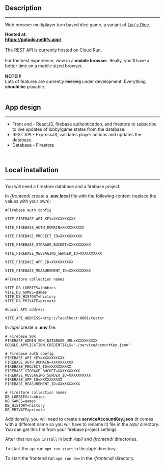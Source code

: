## Description

---

Web browser multiplayer turn based dice game, a variant of <a href="https://en.wikipedia.org/wiki/Liar%27s_dice" target="_blank">Liar's Dice</a>.

**Hosted at:
<br>
<a href="https://patudo.netlify.app/" target="_blank">https://patudo.netlify.app/</a>**
<br>
<br>
The REST API is currently hosted on Cloud Run.
<br>
<br>
For the best experience, view in a **mobile browser**.  Really, you'll have a better time on a mobile sized browser.
<br>
<br>
**NOTE!!!**
<br>
Lots of features are currently ~~missing~~ under development.  Everything **should be** playable.
<br>
<br>

## App design

---

- Front end - ReactJS, firebase authentication, and firestore to subscribe to live updates of lobby/game states from the database.
- REST API - ExpressJS, validates player actions and updates the database.
- Database - Firestore


<br>


## Local installation

---

You will need a firestore database and a firebase project.

In */frontend/* create a **.env.local** file with the following content (replace the values with your own):


```
#Firebase auth config

VITE_FIREBASE_API_KEY=XXXXXXXXXX

VITE_FIREBASE_AUTH_DOMAIN=XXXXXXXXXX

VITE_FIREBASE_PROJECT_ID=XXXXXXXXXX

VITE_FIREBASE_STORAGE_BUCKET=XXXXXXXXXX

VITE_FIREBASE_MESSAGING_SENDER_ID=XXXXXXXXXX

VITE_FIREBASE_APP_ID=XXXXXXXXXX

VITE_FIREBASE_MEASUREMENT_ID=XXXXXXXXXX

#Firestore collection names

VITE_DB_LOBBIES=lobbies
VITE_DB_GAMES=games
VITE_DB_HISTORY=history
VITE_DB_PRIVATE=private

#Local API address

VITE_API_ADDRESS=http://localhost:8001/tester
```

In */api/* create a **.env** file:
```
# Firebase SDK
FIREBASE_ADMIN_SDK_DATABASE_URL=XXXXXXXXXX
GOOGLE_APPLICATION_CREDENTIALS="./serviceAccountKey.json"

# Firebase auth config
FIREBASE_API_KEY=XXXXXXXXXX
FIREBASE_AUTH_DOMAIN=XXXXXXXXXX
FIREBASE_PROJECT_ID=XXXXXXXXXX
FIREBASE_STORAGE_BUCKET=XXXXXXXXXX
FIREBASE_MESSAGING_SENDER_ID=XXXXXXXXXX
FIREBASE_APP_ID=XXXXXXXXXX
FIREBASE_MEASUREMENT_ID=XXXXXXXXXX

# Firestore collection names
DB_LOBBIES=lobbies
DB_GAMES=games
DB_HISTORY=history
DB_PRIVATE=private
```
Additionally, you will need to create a **serviceAccountKey.json** (it comes with a different name so you will have to rename it) file in the */api/* directory. You can get this file from your firebase project settings.

After that run 
`npm install` in both */api/* and */frontend/* directories.

To start the api run `npm run start` in the */api/* directory.

To start the frontend run `npm run dev` in the */frontend/* directory.





